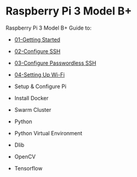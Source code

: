 # Raspberry Pi 3 Model B+
Raspberry Pi 3 Model B+ Guide to:
- [01-Getting Started](./01-getting-started.md)
- [02-Configure SSH](./02-configure-ssh.md)
- [03-Configure Passwordless SSH](./03-configure-passwordless-ssh.md)
- [04-Setting Up Wi-Fi](./04-setting-up-wi-fi.md)


- Setup &amp; Configure Pi
- Install Docker
- Swarm Cluster
- Python
- Python Virtual Environment
- Dlib
- OpenCV
- Tensorflow
